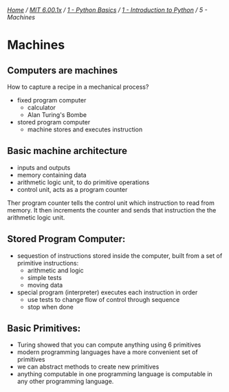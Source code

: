 _[Home](../../../) / [MIT 6.00.1x](../../) / [1 - Python Basics](../) / [1 - Introduction to Python](./) / 5 - Machines_
# Machines

## Computers are machines
How to capture a recipe in a mechanical process?
- fixed program computer
	- calculator
	- Alan Turing's Bombe
- stored program computer
	- machine stores and executes instruction

## Basic machine architecture
- inputs and outputs
- memory containing data
- arithmetic logic unit, to do primitive operations
- control unit, acts as a program counter

Ther program counter tells the control unit which instruction to read from memory. It then increments the counter and sends that instruction the the arithmetic logic unit.

## Stored Program Computer:
- sequestion of instructions stored inside the computer, built from a set of primitive instructions:
	- arithmetic and logic
	- simple tests
	- moving data
- special program (interpreter) executes each instruction in order
	- use tests to change flow of control through sequence
	- stop when done

## Basic Primitives:
- Turing showed that you can compute anything using 6 primitives
- modern programming languages have a more convenient set of primitives
- we can abstract methods to create new primitives
- anything computable in one programming language is computable in any other programming language.